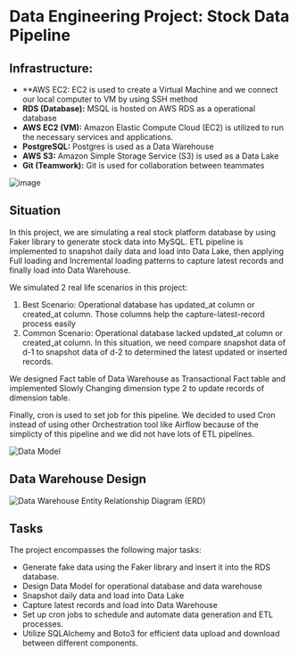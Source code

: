 # Data Engineering Project: Stock Data Pipeline

## Infrastructure:
- **AWS EC2: EC2 is used to create a Virtual Machine and we connect our local computer to VM by using SSH method
- **RDS (Database):** MSQL is hosted on AWS RDS as a operational database
- **AWS EC2 (VM):** Amazon Elastic Compute Cloud (EC2) is utilized to run the necessary services and applications.
- **PostgreSQL:** Postgres is used as a Data Warehouse
- **AWS S3:** Amazon Simple Storage Service (S3) is used as a Data Lake
- **Git (Teamwork):** Git is used for collaboration between teammates 

![image](https://github.com/DangMinhHao/glorious-data-pipeline/assets/108931204/6ffd43c6-06e7-41fb-9b55-d28e2e9614ae)

## Situation
In this project, we are simulating a real stock platform database by using Faker library to generate stock data into MySQL. ETL pipeline is implemented to snapshot daily data and load into Data Lake, then applying Full loading and Incremental loading patterns to capture latest records and finally load into Data Warehouse.

We simulated 2 real life scenarios in this project:
1. Best Scenario: Operational database has updated_at column or created_at column. Those columns help the capture-latest-record process easily
2. Common Scenario: Operational database lacked updated_at column or created_at column. In this situation, we need compare snapshot data of d-1 to snapshot data of d-2 to determined the latest updated or inserted records.

We designed Fact table of Data Warehouse as Transactional Fact table and implemented Slowly Changing dimension type 2 to update records of dimension table.

Finally, cron is used to set job for this pipeline. We decided to used Cron instead of using other Orchestration tool like Airflow because of the simplicty of this pipeline and we did not have lots of ETL pipelines.

![Data Model](https://github.com/hoanguyen071710/glorious-data-pipeline/assets/76463109/f0c68dd3-66ca-40d6-b9d2-22b317a1c8c8)

## Data Warehouse Design

![Data Warehouse Entity Relationship Diagram (ERD)](https://github.com/hoanguyen071710/glorious-data-pipeline/assets/76463109/951c1c1f-fc49-4a05-8171-5b16f8f57a2f)

## Tasks
The project encompasses the following major tasks:
- Generate fake data using the Faker library and insert it into the RDS database.
- Design Data Model for operational database and data warehouse
- Snapshot daily data and load into Data Lake
- Capture latest records and load into Data Warehouse
- Set up cron jobs to schedule and automate data generation and ETL processes.
- Utilize SQLAlchemy and Boto3 for efficient data upload and download between different components.
